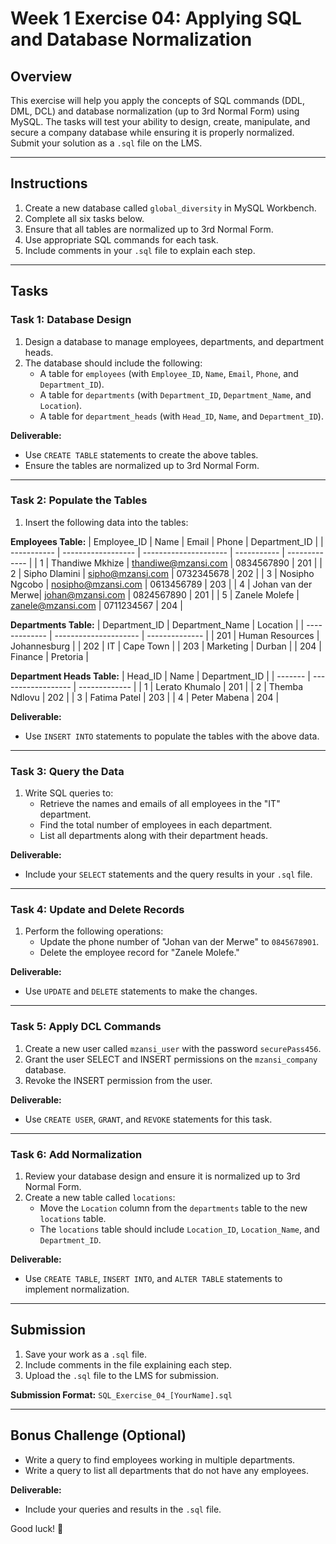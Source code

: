 # **Week 1 Exercise 04: Applying SQL and Database Normalization**

## **Overview**

This exercise will help you apply the concepts of SQL commands (DDL, DML, DCL) and database normalization (up to 3rd Normal Form) using MySQL. The tasks will test your ability to design, create, manipulate, and secure a company database while ensuring it is properly normalized. Submit your solution as a `.sql` file on the LMS.

---

## **Instructions**

1. Create a new database called `global_diversity` in MySQL Workbench.
2. Complete all six tasks below.
3. Ensure that all tables are normalized up to 3rd Normal Form.
4. Use appropriate SQL commands for each task.
5. Include comments in your `.sql` file to explain each step.

---

## **Tasks**

### **Task 1: Database Design**
1. Design a database to manage employees, departments, and department heads.
2. The database should include the following:
   - A table for `employees` (with `Employee_ID`, `Name`, `Email`, `Phone`, and `Department_ID`).
   - A table for `departments` (with `Department_ID`, `Department_Name`, and `Location`).
   - A table for `department_heads` (with `Head_ID`, `Name`, and `Department_ID`).

**Deliverable:**
- Use `CREATE TABLE` statements to create the above tables.
- Ensure the tables are normalized up to 3rd Normal Form.

---

### **Task 2: Populate the Tables**
1. Insert the following data into the tables:

**Employees Table:**
| Employee_ID | Name               | Email                 | Phone       | Department_ID |
| ----------- | ------------------ | --------------------- | ----------- | ------------- |
| 1           | Thandiwe Mkhize    | thandiwe@mzansi.com   | 0834567890  | 201           |
| 2           | Sipho Dlamini      | sipho@mzansi.com      | 0732345678  | 202           |
| 3           | Nosipho Ngcobo     | nosipho@mzansi.com    | 0613456789  | 203           |
| 4           | Johan van der Merwe| johan@mzansi.com      | 0824567890  | 201           |
| 5           | Zanele Molefe      | zanele@mzansi.com     | 0711234567  | 204           |

**Departments Table:**
| Department_ID | Department_Name       | Location       |
| ------------- | --------------------- | -------------- |
| 201           | Human Resources       | Johannesburg   |
| 202           | IT                    | Cape Town      |
| 203           | Marketing             | Durban         |
| 204           | Finance               | Pretoria       |

**Department Heads Table:**
| Head_ID | Name               | Department_ID |
| ------- | ------------------ | ------------- |
| 1       | Lerato Khumalo     | 201           |
| 2       | Themba Ndlovu      | 202           |
| 3       | Fatima Patel       | 203           |
| 4       | Peter Mabena       | 204           |

**Deliverable:**
- Use `INSERT INTO` statements to populate the tables with the above data.

---

### **Task 3: Query the Data**
1. Write SQL queries to:
   - Retrieve the names and emails of all employees in the "IT" department.
   - Find the total number of employees in each department.
   - List all departments along with their department heads.

**Deliverable:**
- Include your `SELECT` statements and the query results in your `.sql` file.

---

### **Task 4: Update and Delete Records**
1. Perform the following operations:
   - Update the phone number of "Johan van der Merwe" to `0845678901`.
   - Delete the employee record for "Zanele Molefe."

**Deliverable:**
- Use `UPDATE` and `DELETE` statements to make the changes.

---

### **Task 5: Apply DCL Commands**
1. Create a new user called `mzansi_user` with the password `securePass456`.
2. Grant the user SELECT and INSERT permissions on the `mzansi_company` database.
3. Revoke the INSERT permission from the user.

**Deliverable:**
- Use `CREATE USER`, `GRANT`, and `REVOKE` statements for this task.

---

### **Task 6: Add Normalization**
1. Review your database design and ensure it is normalized up to 3rd Normal Form.
2. Create a new table called `locations`:
   - Move the `Location` column from the `departments` table to the new `locations` table.
   - The `locations` table should include `Location_ID`, `Location_Name`, and `Department_ID`.

**Deliverable:**
- Use `CREATE TABLE`, `INSERT INTO`, and `ALTER TABLE` statements to implement normalization.

---

## **Submission**
1. Save your work as a `.sql` file.
2. Include comments in the file explaining each step.
3. Upload the `.sql` file to the LMS for submission.

**Submission Format:** `SQL_Exercise_04_[YourName].sql`

---

## **Bonus Challenge (Optional)**

- Write a query to find employees working in multiple departments.
- Write a query to list all departments that do not have any employees.

**Deliverable:**  
- Include your queries and results in the `.sql` file.

Good luck! 🚀
